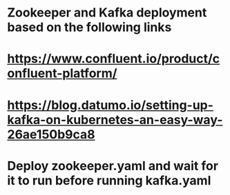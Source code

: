 # Zookeeper and Kafka deployment based on the following links
# https://www.confluent.io/product/confluent-platform/
# https://blog.datumo.io/setting-up-kafka-on-kubernetes-an-easy-way-26ae150b9ca8

# Deploy zookeeper.yaml and wait for it to run before running kafka.yaml
